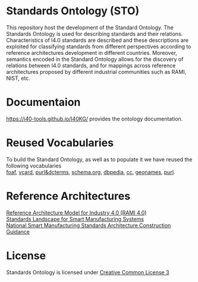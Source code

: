 # Standards Ontology (STO)
This repository host the development of the Standard Ontology. 
The Standards Ontology is used for describing standards and their relations. Characteristics of I4.0 standards
are described and these descriptions are exploited for classifying standards from different perspectives according
to reference architectures development in different countries. Moreover, semantics encoded in the Standard Ontology allows for the discovery of relations between I4.0 standards, and
for mappings across reference architectures proposed by different industrial communities such as RAMI, NIST, etc.

# Documentaion 
<a href="https://i40-tools.github.io/I40KG/">https://i40-tools.github.io/I40KG/</a> provides the ontology documentation.

# Reused Vocabularies
To build the Standard Ontology, as well as to populate it we have reused the following vocabularies<br/>
<a href="http://xmlns.com/foaf/spec/">foaf</a>, <a href="https://www.w3.org/TR/vcard-rdf/">vcard</a>, <a href="http://dublincore.org/documents/dcmi-terms/">purl&dcterms</a>, <a href="https://schema.org/docs/about.html">schema.org</a>, <a href="http://dbpedia.org/ontology/">dbpedia</a>, <a href="https://creativecommons.org/ns">cc</a>, <a href="http://www.geonames.org/ontology/documentation.html">geonames</a>, <a href="https://en.wikipedia.org/wiki/Persistent_uniform_resource_locator">purl</a>.

# Reference Architectures 
<a href="https://www.zvei.org/en/subjects/industry-4-0/the-reference-architectural-model-rami-40-and-the-industrie-40-component/">Reference Architecture Model for Industry 4.0 (RAMI 4.0)</a><br/>
<a href="https://www.nist.gov/">Standards Landscape for Smart Manufacturing Systems</a><br/>
<a href="https://en.wikipedia.org/wiki/Ministry_of_Industry_and_Information_Technology">National Smart Manufacturing Standards Architecture Construction Guidance</a><br/>

# License
Standards Ontology is licensed under <a href="https://creativecommons.org/licenses/by/3.0/">Creative Common License 3</a>